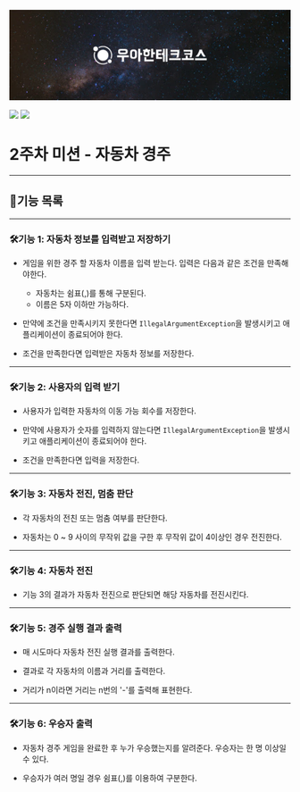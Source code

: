 
![](woowacourse.jpg)

![](https://img.shields.io/badge/java-17-blue.svg)
![](https://img.shields.io/badge/precourse-week2-green.svg)
# 2주차 미션 - 자동차 경주

---
## 🎯기능 목록

---
### 🛠️기능 1: 자동차 정보를 입력받고 저장하기
- 게임을 위한 경주 할 자동차 이름을 입력 받는다. 입력은 다음과 같은 조건을 만족해야한다.
    - 자동차는 쉼표(,)를 통해 구분된다.
    - 이름은 5자 이하만 가능하다.


- 만약에 조건을 만족시키지 못한다면 `IllegalArgumentException`을 발생시키고 애플리케이션이 종료되어야 한다.


- 조건을 만족한다면 입력받은 자동차 정보를 저장한다.
---
### 🛠️기능 2: 사용자의 입력 받기
- 사용자가 입력한 자동차의 이동 가능 회수를 저장한다.


- 만약에 사용자가 숫자를 입력하지 않는다면 `IllegalArgumentException`을 발생시키고 애플리케이션이 종료되어야 한다.


- 조건을 만족한다면 입력을 저장한다.
---
### 🛠️기능 3: 자동차 전진, 멈춤 판단
- 각 자동차의 전친 또는 멈춤 여부를 판단한다.


- 자동차는 0 ~ 9 사이의 무작위 값을 구한 후 무작위 값이 4이상인 경우 전진한다.
---
### 🛠️기능 4: 자동차 전진
- 기능 3의 결과가 자동차 전진으로 판단되면 해당 자동차를 전진시킨다.
---

### 🛠️기능 5: 경주 실행 결과 출력

- 매 시도마다 자동차 전진 실행 결과를 출력한다.


- 결과로 각 자동차의 이름과 거리를 출력한다.


- 거리가 n이라면 거리는 n번의 '-'를 출력해 표현한다.
---

### 🛠️기능 6: 우승자 출력

- 자동차 경주 게임을 완료한 후 누가 우승했는지를 알려준다. 우승자는 한 명 이상일 수 있다.


- 우승자가 여러 명일 경우 쉼표(,)를 이용하여 구분한다.

